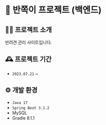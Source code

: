 # 🐶 반쪽이 프로젝트 (백엔드)

## 👋🏻 프로젝트 소개
반려견 관리 사이트입니다.

## 🕰️ 프로젝트 기간 
- `2023.07.21` ~

## ⚙️ 개발 환경
- `Java 17`
- `Spring Boot 3.1.2`
- MySQL
- Gradle 8.1.1

